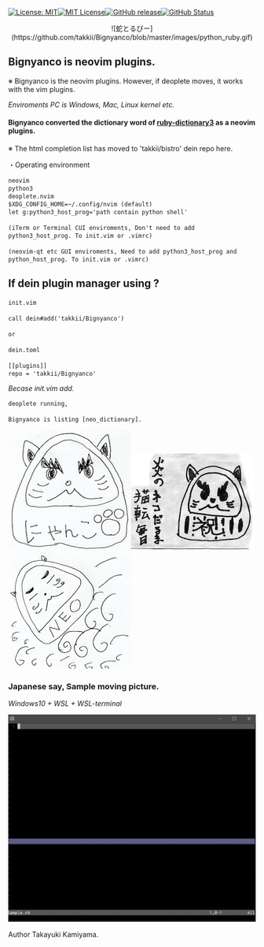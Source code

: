 [![License: MIT](https://img.shields.io/badge/License-MIT-yellow.svg)](https://opensource.org/licenses/MIT)[![MIT License](http://img.shields.io/badge/license-MIT-blue.svg?style=flat)](LICENSE)[![GitHub release](https://img.shields.io/github/release/takkii/Bignyanco.svg?style=flat)](GitHub)[![GitHub Status](https://img.shields.io/github/last-commit/takkii/Bignyanco.svg?style=flat)](GitHub)

<div style="text-align: center;">![蛇とるびー](https://github.com/takkii/Bignyanco/blob/master/images/python_ruby.gif)</div>


## Bignyanco is neovim plugins. 

※ Bignyanco is the neovim plugins. However, if deoplete moves, it works with the vim plugins. 

*Enviroments PC is Windows, Mac, Linux kernel etc.*

#### Bignyanco converted the dictionary word of [ruby-dictionary3](https://github.com/takkii/ruby-dictionary3) as a neovim plugins.

※ The html completion list has moved to 'takkii/bistro' dein repo here.

・Operating environment

```text
neovim
python3
deoplete.nvim
$XDG_CONFIG_HOME=~/.config/nvim (default)
let g:python3_host_prog='path contain python shell' 

(iTerm or Terminal CUI enviroments, Don't need to add python3_host_prog. To init.vim or .vimrc)

(neovim-qt etc GUI enviroments, Need to add python3_host_prog and python_host_prog. To init.vim or .vimrc)
```

## If dein plugin manager using ? 

```
init.vim

call dein#add('takkii/Bignyanco')

or

dein.toml

[[plugins]]
repo = 'takkii/Bignyanco'
```

*Becase init.vim add.*

```text
deoplete running, 

Bignyanco is listing [neo_dictionary].
```


![ねこだるま](https://github.com/takkii/Bignyanco/blob/master/images/nekodaruma.jpg)![闇炎のねこだるま](https://github.com/takkii/Bignyanco/blob/master/images/nekodaruma2.jpg)![殺意の波動に目覚めたねこだるま](https://github.com/takkii/Bignyanco/blob/master/images/nekodaruma3.jpg)

### Japanese say, Sample moving picture.

*Windows10 + WSL + WSL-terminal*

![動画ねこだるま](https://github.com/takkii/Bignyanco/blob/master/images/neo_nekodaruma.gif)

Author Takayuki Kamiyama.